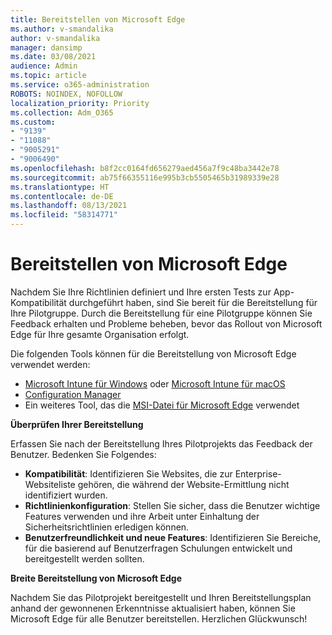 ```yaml
---
title: Bereitstellen von Microsoft Edge
ms.author: v-smandalika
author: v-smandalika
manager: dansimp
ms.date: 03/08/2021
audience: Admin
ms.topic: article
ms.service: o365-administration
ROBOTS: NOINDEX, NOFOLLOW
localization_priority: Priority
ms.collection: Adm_O365
ms.custom:
- "9139"
- "11088"
- "9005291"
- "9006490"
ms.openlocfilehash: b8f2cc0164fd656279aed456a7f9c48ba3442e78
ms.sourcegitcommit: ab75f66355116e995b3cb5505465b31989339e28
ms.translationtype: HT
ms.contentlocale: de-DE
ms.lasthandoff: 08/13/2021
ms.locfileid: "58314771"
---
```

# <a name="deploy-microsoft-edge"></a>Bereitstellen von Microsoft Edge

Nachdem Sie Ihre Richtlinien definiert und Ihre ersten Tests zur App-Kompatibilität durchgeführt haben, sind Sie bereit für die Bereitstellung für Ihre Pilotgruppe. Durch die Bereitstellung für eine Pilotgruppe können Sie Feedback erhalten und Probleme beheben, bevor das Rollout von Microsoft Edge für Ihre gesamte Organisation erfolgt.

Die folgenden Tools können für die Bereitstellung von Microsoft Edge verwendet werden:

- [Microsoft Intune für Windows](https://docs.microsoft.com/mem/intune/apps/apps-windows-edge) oder [Microsoft Intune für macOS](https://docs.microsoft.com/mem/intune/apps/apps-edge-macos)
- [Configuration Manager](https://docs.microsoft.com/DeployEdge/deploy-edge-with-configuration-manager)
- Ein weiteres Tool, das die [MSI-Datei für Microsoft Edge](https://www.microsoft.com/edge/business/download) verwendet

**Überprüfen Ihrer Bereitstellung**

Erfassen Sie nach der Bereitstellung Ihres Pilotprojekts das Feedback der Benutzer. Bedenken Sie Folgendes:
- **Kompatibilität**: Identifizieren Sie Websites, die zur Enterprise-Websiteliste gehören, die während der Website-Ermittlung nicht identifiziert wurden.
- **Richtlinienkonfiguration**: Stellen Sie sicher, dass die Benutzer wichtige Features verwenden und ihre Arbeit unter Einhaltung der Sicherheitsrichtlinien erledigen können.
- **Benutzerfreundlichkeit und neue Features**: Identifizieren Sie Bereiche, für die basierend auf Benutzerfragen Schulungen entwickelt und bereitgestellt werden sollten.

**Breite Bereitstellung von Microsoft Edge**

Nachdem Sie das Pilotprojekt bereitgestellt und Ihren Bereitstellungsplan anhand der gewonnenen Erkenntnisse aktualisiert haben, können Sie Microsoft Edge für alle Benutzer bereitstellen. Herzlichen Glückwunsch!

